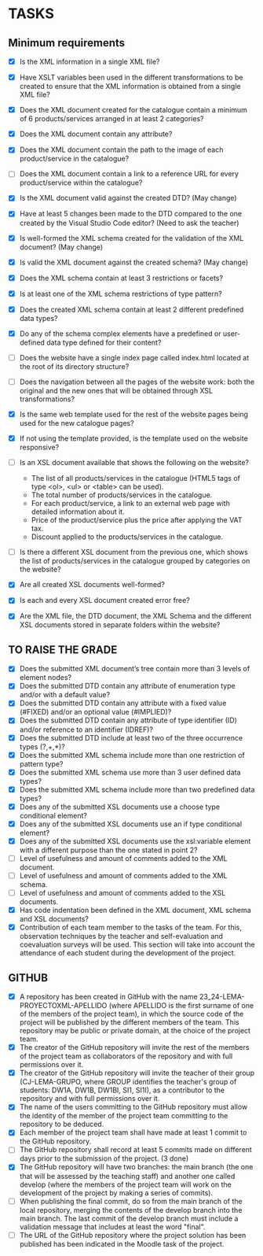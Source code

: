 # TASKS

## Minimum requirements

- [x] Is the XML information in a single XML file?
- [x] Have XSLT variables been used in the different transformations to be created to ensure that the XML information is obtained from a single XML file?
- [x] Does the XML document created for the catalogue contain a minimum of 6 products/services arranged in at least 2 categories?
- [x] Does the XML document contain any attribute?
- [x] Does the XML document contain the path to the image of each product/service in the catalogue?
- [ ] Does the XML document contain a link to a reference URL for every product/service within the catalogue?
- [x] Is the XML document valid against the created DTD? (May change)
- [x] Have at least 5 changes been made to the DTD compared to the one created by the Visual Studio Code editor? (Need to ask the teacher)
- [x] Is well-formed the XML schema created for the validation of the XML document? (May change)
- [x] Is valid the XML document against the created schema? (May change)
- [x] Does the XML schema contain at least 3 restrictions or facets?
- [x] Is at least one of the XML schema restrictions of type pattern?
- [x] Does the created XML schema contain at least 2 different predefined data types?
- [x] Do any of the schema complex elements have a predefined or user-defined data type defined for their content?
- [ ] Does the website have a single index page called index.html located at the root of its directory structure?
- [ ] Does the navigation between all the pages of the website work: both the original and the new ones that will be obtained through XSL transformations?
- [x] Is the same web template used for the rest of the website pages being used for the new catalogue pages?
- [x] If not using the template provided, is the template used on the website responsive?
- [ ] Is an XSL document available that shows the following on the website?
  - The list of all products/services in the catalogue \(HTML5 tags of type &lt;ol&gt;, &lt;ul&gt; or &lt;table&gt; can be used\).
  - The total number of products/services in the catalogue.
  - For each product/service, a link to an external web page with detailed information about it.
  - Price of the product/service plus the price after applying the VAT tax.
  - Discount applied to the products/services in the catalogue.

- [ ] Is there a different XSL document from the previous one, which shows the list of products/services in the catalogue grouped by categories on the website?
- [x] Are all created XSL documents well-formed?
- [x] Is each and every XSL document created error free?
- [x] Are the XML file, the DTD document, the XML Schema and the different XSL documents stored in separate folders within the website?

## TO RAISE THE GRADE

- [x] Does the submitted XML document’s tree contain more than 3 levels of element nodes?
- [x] Does the submitted DTD contain any attribute of enumeration type and/or with a default value?
- [x] Does the submitted DTD contain any attribute with a fixed value \(#FIXED\) and/or an optional value \(#IMPLIED\)?
- [x] Does the submitted DTD contain any attribute of type identifier \(ID\) and/or reference to an identifier \(IDREF\)?
- [x] Does the submitted DTD include at least two of the three occurrence types \(?,+,*\)?
- [x] Does the submitted XML schema include more than one restriction of pattern type?
- [x] Does the submitted XML schema use more than 3 user defined data types?
- [x] Does the submitted XML schema include more than two predefined data types?
- [x] Does any of the submitted XSL documents use a choose type conditional element?
- [x] Does any of the submitted XSL documents use an if type conditional element?
- [x] Does any of the submitted XSL documents use the xsl:variable element with a different purpose than the one stated in point 2?
- [ ] Level of usefulness and amount of comments added to the XML document.
- [ ] Level of usefulness and amount of comments added to the XML schema.
- [ ] Level of usefulness and amount of comments added to the XSL documents.
- [x] Has code indentation been defined in the XML document, XML schema and XSL documents?
- [x] Contribution of each team member to the tasks of the team. For this, observation techniques by the teacher and self-evaluation and coevaluation surveys will be used. This section will take into account the attendance of each student during the development of the project.

## GITHUB

- [x] A repository has been created in GitHub with the name 23_24-LEMA-PROYECTOXML-APELLIDO \(where APELLIDO is the first surname of one of the members of the project team\), in which the source code of the project will be published by the different members of the team. This repository may be public or private domain, at the choice of the project team.
- [x] The creator of the GitHub repository will invite the rest of the members of the project team as collaborators of the repository and with full permissions over it.
- [x] The creator of the GitHub repository will invite the teacher of their group \(CJ-LEMA-GRUPO, where GROUP identifies the teacher's group of students: DW1A, DW1B, DW1BI, SI1, SI1I\), as a contributor to the repository and with full permissions over it.
- [x] The name of the users committing to the GitHub repository must allow the identity of the member of the project team committing to the repository to be deduced.
- [x] Each member of the project team shall have made at least 1 commit to the GitHub repository.
- [ ] The GitHub repository shall record at least 5 commits made on different days prior to the submission of the
project. (3 done)
- [x] The GitHub repository will have two branches: the main branch (the one that will be assessed by the teaching staff) and another one called develop (where the members of the project team will work on the development of the project by making a series of commits).
- [ ] When publishing the final commit, do so from the main branch of the local repository, merging the contents of the develop branch into the main branch. The last commit of the develop branch must include a validation message that includes at least the word "final".
- [ ] The URL of the GitHub repository where the project solution has been published has been indicated in the Moodle task of the project.